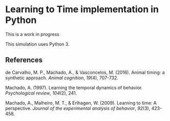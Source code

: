 # Learning to Time implementation in Python

This is a work in progress

This simulation uses Python 3.

## References

de Carvalho, M. P., Machado, A., & Vasconcelos, M. (2016). Animal timing: a synthetic approach. *Animal cognition*, *19*(4), 707-732.

Machado, A. (1997). Learning the temporal dynamics of behavior. *Psychological review*, *104*(2), 241.

Machado, A., Malheiro, M. T., & Erlhagen, W. (2009). Learning to time: A perspective. *Journal of the experimental analysis of behavior*, *92*(3), 423-458.


